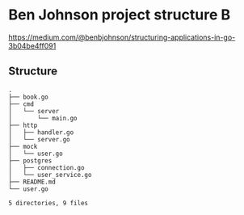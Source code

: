 # Ben Johnson project structure B

https://medium.com/@benbjohnson/structuring-applications-in-go-3b04be4ff091

## Structure

```
.
├── book.go
├── cmd
│   └── server
│       └── main.go
├── http
│   ├── handler.go
│   └── server.go
├── mock
│   └── user.go
├── postgres
│   ├── connection.go
│   └── user_service.go
├── README.md
└── user.go

5 directories, 9 files

```
